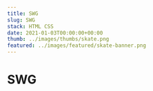 ```yaml
---
title: SWG
slug: SWG
stack: HTML CSS
date: 2021-01-03T00:00:00+00:00
thumb: ../images/thumbs/skate.png
featured: ../images/featured/skate-banner.png
---
```


# SWG